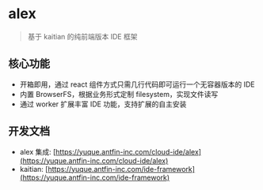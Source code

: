 # alex

> 基于 kaitian 的纯前端版本 IDE 框架

## 核心功能
* 开箱即用，通过 react 组件方式只需几行代码即可运行一个无容器版本的 IDE
* 内置 BrowserFS，根据业务形式定制 filesystem，实现文件读写
* 通过 worker 扩展丰富 IDE 功能，支持扩展的自主安装

## 开发文档
* alex 集成: [https://yuque.antfin-inc.com/cloud-ide/alex](https://yuque.antfin-inc.com/cloud-ide/alex)
* kaitian: [https://yuque.antfin-inc.com/ide-framework](https://yuque.antfin-inc.com/ide-framework)